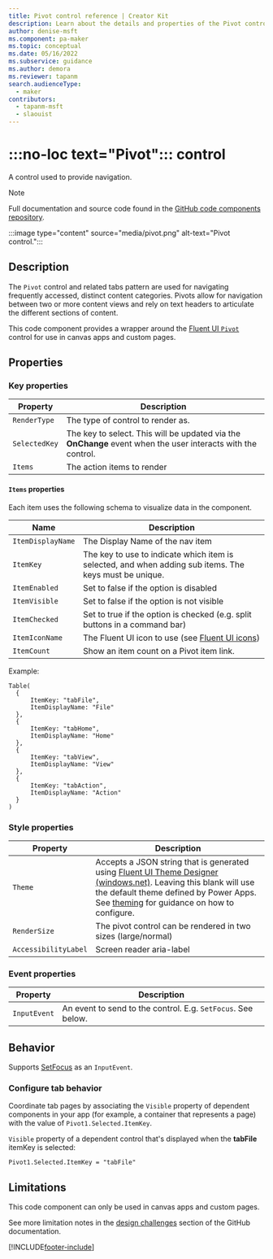 ```yaml
---
title: Pivot control reference | Creator Kit
description: Learn about the details and properties of the Pivot control in the Creator Kit.
author: denise-msft
ms.component: pa-maker
ms.topic: conceptual
ms.date: 05/16/2022
ms.subservice: guidance
ms.author: demora
ms.reviewer: tapanm
search.audienceType: 
  - maker
contributors:
  - tapanm-msft
  - slaouist
---
```


# :::no-loc text="Pivot"::: control

A control used to provide navigation.

> [!NOTE]
> Full documentation and source code found in the [GitHub code components repository](https://github.com/microsoft/powercat-code-components/tree/main/Pivot).

:::image type="content" source="media/pivot.png" alt-text="Pivot control.":::

## Description

The `Pivot` control and related tabs pattern are used for navigating frequently accessed, distinct content categories. Pivots allow for navigation between two or more content views and rely on text headers to articulate the different sections of content.

This code component provides a wrapper around the [Fluent UI `Pivot`](https://developer.microsoft.com/fluentui#/controls/web/pivot) control for use in canvas apps and custom pages.

## Properties

### Key properties

| Property | Description |
| -------- | ----------- |
| `RenderType` | The type of control to render as. |
| `SelectedKey` | The key to select. This will be updated via the **OnChange** event when the user interacts with the control. |
| `Items` | The action items to render |

#### `Items` properties

Each item uses the following schema to visualize data in the component. 

| Name | Description |
| ------ | ----------- |
  | `ItemDisplayName` | The Display Name of the nav item |
  | `ItemKey` | The key to use to indicate which item is selected, and when adding sub items. The keys must be unique. |
  | `ItemEnabled` | Set to false if the option is disabled |
  | `ItemVisible` | Set to false if the option is not visible |
  | `ItemChecked` | Set to true if the option is checked (e.g. split buttons in a command bar) |
  | `ItemIconName` | The Fluent UI icon to use (see [Fluent UI icons](https://developer.microsoft.com/en-us/fluentui#/styles/web/icons)) |
  | `ItemCount` | Show an item count on a Pivot item link. |

Example:

  ```power-fx
Table(
    {
        ItemKey: "tabFile",
        ItemDisplayName: "File"
    },
    {
        ItemKey: "tabHome",
        ItemDisplayName: "Home"
    },
    {
        ItemKey: "tabView",
        ItemDisplayName: "View"
    },
    {
        ItemKey: "tabAction",
        ItemDisplayName: "Action"
    }
)
  ```

### Style properties

| Property | Description |
| -------- | ----------- |
| `Theme` | Accepts a JSON string that is generated using [Fluent UI Theme Designer (windows.net)](https://fabricweb.z5.web.core.windows.net/pr-deploy-site/refs/heads/master/theming-designer/). Leaving this blank will use the default theme defined by Power Apps. See [theming](theme.md) for guidance on how to configure. |
| `RenderSize` | The pivot control can be rendered in two sizes (large/normal) |
| `AccessibilityLabel` | Screen reader aria-label |

### Event properties

| Property | Description |
| -------- | ----------- |
| `InputEvent` | An event to send to the control. E.g. `SetFocus`. See below. |

## Behavior

Supports [SetFocus](setfocus.md) as an `InputEvent`.

### Configure tab behavior

Coordinate tab pages by associating the `Visible` property of dependent components in your app (for example, a container that represents a page) with the value of `Pivot1.Selected.ItemKey`.

`Visible` property of a dependent control that's displayed when the **tabFile** itemKey is selected:

  ```power-fx
Pivot1.Selected.ItemKey = "tabFile"
  ```

## Limitations

This code component can only be used in canvas apps and custom pages.

See more limitation notes in the [design challenges](https://github.com/microsoft/powercat-code-components/tree/main/Pivot#design-challenges) section of the GitHub documentation.

[!INCLUDE[footer-include](../../includes/footer-banner.md)]
